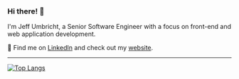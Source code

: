 ### Hi there! 👋

I'm Jeff Umbricht, a Senior Software Engineer with a focus on front-end and web application development.

👀 Find me on [LinkedIn](https://www.linkedin.com/in/jeffumbricht/) and check out my [website](https://jeffumbricht.com).

---

[![Top Langs](https://github-readme-stats.vercel.app/api/top-langs/?username=jeffumbricht&layout=compact&theme=monokai)](https://github.com/anuraghazra/github-readme-stats)
